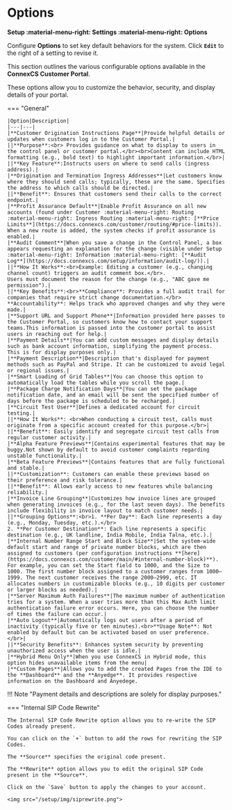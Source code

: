 # Options

**Setup :material-menu-right: Settings :material-menu-right: Options**

Configure **Options** to set key default behaviors for the system. Click **`Edit`** to the right of a setting to revise it.

This section outlines the various configurable options available in the **ConnexCS Customer Portal**.

These options allow you to customize the behavior, security, and display details of your portal.

=== "General"

    |Option|Description|
    |---|---|
    |**Customer Origination Instructions Page**|Provide helpful details or updates when customers log in to the Customer Portal.|
    ||**Purpose**:<br> Provides guidance on what to display to users in the control panel or customer portal.</br><br>Content can include HTML formatting (e.g., bold text) to highlight important information.</br>|
    ||**Key Feature**:Instructs users on where to send calls (ingress address).|
    |**Origination and Termination Ingress Addresses**|Let customers know where they should send calls; typically, these are the same. Specifies the address to which calls should be directed.|
    ||**Benefit**: Ensures that customers send their calls to the correct endpoint.|
    |**Profit Assurance Default**|Enable Profit Assurance on all new accounts (found under Customer :material-menu-right: Routing :material-menu-right: Ingress Routing :material-menu-right: [**Price Limits**](https://docs.connexcs.com/customer/routing/#price-limits)). When a new route is added, the system checks if profit assurance is enabled.|
    |**Audit Comment**|When you save a change in the Control Panel, a box appears requesting an explanation for the change (visible under Setup :material-menu-right: Information :material-menu-right: [**Audit Log**](https://docs.connexcs.com/setup/information/audit-log/)).|
    ||**How It Works**:<br>Example: Editing a customer (e.g., changing channel count) triggers an audit comment box.</br>.
    Users must document the reason for the change (e.g., "ABC gave me permission").|
    ||**Key Benefits**:<br>**Compliance**: Provides a full audit trail for companies that require strict change documentation.</br>
    **Accountability**: Helps track who approved changes and why they were made.|
    |**Support URL and Support Phone**|Information provided here passes to the Customer Portal, so customers know how to contact your support teams.This information is passed into the customer portal to assist users in reaching out for help.|
    |**Payment Details**|You can add custom messages and display details such as bank account information, simplifying the payment process. This is for display purposes only.|
    |**Payment Description**|Description that's displayed for payment methods such as PayPal and Stripe. It can be customized to avoid legal or regional issues.|
    |**Smart Loading of Grid Tables**|You can choose this option to automatically load the tables while you scroll the page.|
    |**Package Charge Notification Days**|You can set the package notification date, and an email will be sent the specified number of days before the package is scheduled to be recharged.|
    |**Circuit Test User**|Defines a dedicated account for circuit testing.|
    ||**How It Works**: <br>When conducting a circuit test, calls must originate from a specific account created for this purpose.</br>|
    ||**Benefit**: Easily identify and segregate circuit test calls from regular customer activity.|
    |**Alpha Feature Previews**|Contains experimental features that may be buggy.Not shown by default to avoid customer complaints regarding unstable functionality.|
    |**Beta Feature Previews**|Contains features that are fully functional and stable.|
    ||**Customization**: Customers can enable these previews based on their preference and risk tolerance.|
    ||**Benefit**: Allows early access to new features while balancing reliability.|
    |**Invoice Line Grouping**|Customizes how invoice lines are grouped when generating invoices (e.g., for the last seven days). The benefits include flexibility in invoice layout to match customer needs.|
    ||**Grouping Options**:<br>1. **Per Day**: Each line represents a day (e.g., Monday, Tuesday, etc.).</br>
    2. **Per Customer Destination**: Each line represents a specific destination (e.g., UK landline, India Mobile, India Talna, etc.).|
    |**Internal Number Range Start and Block Size**|Set the system-wide default start and range of private number blocks, which are then assigned to customers (per configuration instructions **[here](https://docs.connexcs.com/customer/main/#internal-number-block)**). For example, you can set the Start field to 1000, and the Size to 1000. The first number block assigned to a customer ranges from 1000–1999. The next customer receives the range 2000–2999, etc. IT allocates numbers in customizable blocks (e.g., 10 digits per customer or larger blocks as needed).|
    |**Server Maximum Auth Failures**|The maximum number of authentication tries for a system. When a user tries more than this Max Auth limit authentication failure error occurs. Here, you can choose the number of times the failure can occur.|
    |**Auto Logout**|Automatically logs out users after a period of inactivity (typically five or ten minutes).<br>**Usage Note**: Not enabled by default but can be activated based on user preference.</br>|
    ||**Security Benefits**: Enhances system security by preventing unauthorized access when the user is idle.|
    |**Hybrid Menu Only**|When you use ConnexCS in Hybrid mode, this option hides unavailable items from the menu|
    |**Custom Pages**|Allows you to add the created Pages from the IDE to the **Dashboard** and the **Anyedge**. It provides respective information on the Dashboard and Anyedege.
!!! Note "Payment details and descriptions are solely for display purposes."

=== "Internal SIP Code Rewrite"

    The Internal SIP Code Rewrite option allows you to re-write the SIP Codes already present.

    You can click on the `+` button to add the rows for rewriting the SIP Codes.

    The **Source** specifies the original code present.

    The **Rewrite** option allows you to edit the original SIP Code present in the **Source**.

    Click on the `Save` button to apply the changes to your account.

    <img src="/setup/img/siprewrite.png">

